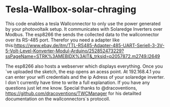 # Tesla-Wallbox-solar-chraging
This code enables a tesla Wallconnector to only use the power generated by your photovoltaik setup.
It communicates with Solaredge Inverters over Modbus.
The esp8266 the sends the collected data to the wallconnector over its RS-485 port.
Therefor you need a adapter like this:https://www.ebay.de/itm/TTL-RS485-Adapter-485-UART-Seriell-3-3V-5-Volt-Level-Konverter-Modul-Arduino/252852473229?ssPageName=STRK%3AMEBIDX%3AIT&_trksid=p2057872.m2749.l2649

The esp8266 also hosts a webserver which displays everything.
Once you´ve uploaded the sketch, the esp opens an acess point.
At 192.168.4.1 you can enter your wifi credentials and the ip Adress of your solaredge inverter.
I don´t currently have time to write a full explanation. 
If you have any questions just let me know.
Special thanks to @dracoventions, https://github.com/dracoventions/TWCManager
for his detailted documentation on the wallconnectors´s protocoll.

